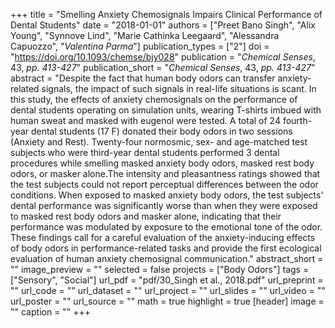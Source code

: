 +++
title = "Smelling Anxiety Chemosignals Impairs Clinical Performance of Dental Students"
date = "2018-01-01"
authors = ["Preet Bano Singh", "Alix Young", "Synnove Lind", "Marie Cathinka Leegaard", "Alessandra Capuozzo", "_Valentina Parma_"]
publication_types = ["2"]
doi = "https://doi.org/10.1093/chemse/bjy028"
publication = "*Chemical Senses*, 43, _pp. 413-427_"
publication_short =  "*Chemical Senses*, 43, _pp. 413-427_"
abstract = "Despite the fact that human body odors can transfer anxiety-related signals, the impact of such signals in real-life situations is scant. In this study, the effects of anxiety chemosignals on the performance of dental students operating on simulation units, wearing T-shirts imbued with human sweat and masked with eugenol were tested. A total of 24 fourth-year dental students (17 F) donated their body odors in two sessions (Anxiety and Rest). Twenty-four normosmic, sex- and age-matched test subjects who were third-year dental students performed 3 dental procedures while smelling masked anxiety body odors, masked rest body odors, or masker alone.The intensity and pleasantness ratings showed that the test subjects could not report perceptual differences between the odor conditions. When exposed to masked anxiety body odors, the test subjects' dental performance was significantly worse than when they were exposed to masked rest body odors and masker alone, indicating that their performance was modulated by exposure to the emotional tone of the odor. These findings call for a careful evaluation of the anxiety-inducing effects of body odors in performance-related tasks and provide the first ecological evaluation of human anxiety chemosignal communication."
abstract_short = ""
image_preview = ""
selected = false
projects = ["Body Odors"]
tags = ["Sensory", "Social"]
url_pdf = "pdf/30_Singh et al., 2018.pdf"
url_preprint = ""
url_code = ""
url_dataset = ""
url_project = ""
url_slides = ""
url_video = ""
url_poster = ""
url_source = ""
math = true
highlight = true
[header]
image = ""
caption = ""
+++
